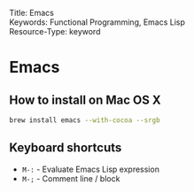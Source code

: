 Title: Emacs  
Keywords: Functional Programming, Emacs Lisp  
Resource-Type: keyword  

# Emacs

## How to install on Mac OS X

```bash
brew install emacs --with-cocoa --srgb
```

## Keyboard shortcuts

- `M-:` - Evaluate Emacs Lisp expression
- `M-;` - Comment line / block
